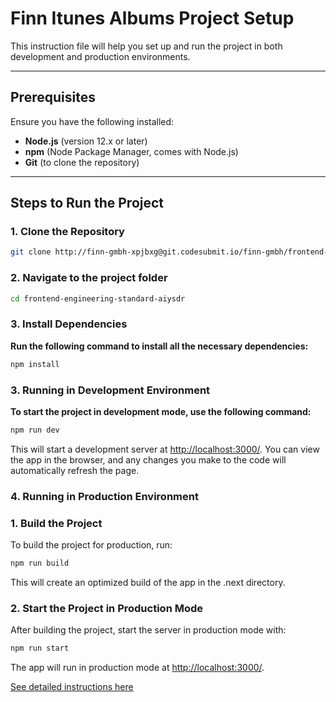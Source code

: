 # Finn Itunes Albums Project Setup

This instruction file will help you set up and run the project in both development and production environments.

---

## Prerequisites

Ensure you have the following installed:

- **Node.js** (version 12.x or later)  
- **npm** (Node Package Manager, comes with Node.js)
- **Git** (to clone the repository)

---

## Steps to Run the Project

### 1. Clone the Repository

```bash
git clone http://finn-gmbh-xpjbxg@git.codesubmit.io/finn-gmbh/frontend-engineering-standard-aiysdr
```

### 2. Navigate to the project folder 

```bash
cd frontend-engineering-standard-aiysdr
```

### 3. Install Dependencies

**Run the following command to install all the necessary dependencies:**

```bash
npm install
```

### 3.  Running in Development Environment

**To start the project in development mode, use the following command:**

```bash
npm run dev
```

This will start a development server at [http://localhost:3000/](http://localhost:3000/). You can view the app in the browser, and any changes you make to the code will automatically refresh the page.


### 4.  Running in Production Environment

### 1. Build the Project

To build the project for production, run:

```bash
npm run build
```

This will create an optimized build of the app in the .next directory.

### 2. Start the Project in Production Mode

After building the project, start the server in production mode with:

```bash
npm run start
```

The app will run in production mode at [http://localhost:3000/](http://localhost:3000/).

[See detailed instructions here](./INSTRUCTIONS.md)




